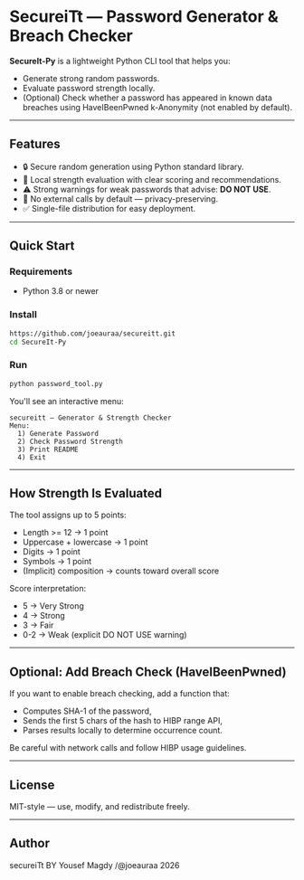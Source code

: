 # SecureiTt — Password Generator & Breach Checker

**SecureIt-Py** is a lightweight Python CLI tool that helps you:
- Generate strong random passwords.
- Evaluate password strength locally.
- (Optional) Check whether a password has appeared in known data breaches using HaveIBeenPwned k-Anonymity (not enabled by default).

---

## Features

- 🔒 Secure random generation using Python standard library.
- 🧠 Local strength evaluation with clear scoring and recommendations.
- ⚠️ Strong warnings for weak passwords that advise: **DO NOT USE**.
- 🚫 No external calls by default — privacy-preserving.
- ✅ Single-file distribution for easy deployment.

---

## Quick Start

### Requirements
- Python 3.8 or newer

### Install
```bash
https://github.com/joeauraa/secureitt.git
cd SecureIt-Py
```

### Run
```bash
python password_tool.py
```

You'll see an interactive menu:
```
secureitt — Generator & Strength Checker
Menu:
  1) Generate Password
  2) Check Password Strength
  3) Print README
  4) Exit
```

---

## How Strength Is Evaluated

The tool assigns up to 5 points:
- Length >= 12 -> 1 point
- Uppercase + lowercase -> 1 point
- Digits -> 1 point
- Symbols -> 1 point
- (Implicit) composition -> counts toward overall score

Score interpretation:
- 5 -> Very Strong
- 4 -> Strong
- 3 -> Fair
- 0-2 -> Weak (explicit DO NOT USE warning)

---

## Optional: Add Breach Check (HaveIBeenPwned)

If you want to enable breach checking, add a function that:
- Computes SHA-1 of the password,
- Sends the first 5 chars of the hash to HIBP range API,
- Parses results locally to determine occurrence count.

Be careful with network calls and follow HIBP usage guidelines.

---

## License

MIT-style — use, modify, and redistribute freely.

---

## Author

secureiTt BY Yousef Magdy /@joeauraa 2026


